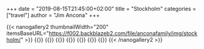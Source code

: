 +++
date = "2019-08-15T21:45:00+02:00"
title = "Stockholm" 
categories = ["travel"]
author = "Jim Ancona"
+++

{{< nanogallery2 thumbnailWidth="200" itemsBaseURL="https://f002.backblazeb2.com/file/anconafamily/img/stockholm/" >}} 
  {{<nanogallery2-img src="DSCF0718.jpg" thumb="thumbs/DSCF0718.jpg"  caption="Anne deadheading Geraniums near our hotel in Stockholm."  >}}
  {{<nanogallery2-img src="DSCF0723.jpg" thumb="thumbs/DSCF0723.jpg"  caption="View from the ferry, Stockholm."  >}}
  {{<nanogallery2-img src="DSCF0733.jpg" thumb="thumbs/DSCF0733.jpg"  caption="Stern of Vasa, a ship that sunk in Stockholm harbor on its maiden voyage in 1628, then was rediscovered and raised in 1961."  >}}
  {{<nanogallery2-img src="DSCF0734.jpg" thumb="thumbs/DSCF0734.jpg"  caption="Vasa, Stockholm."  >}}
  {{<nanogallery2-img src="DSCF0748.jpg" thumb="thumbs/DSCF0748.jpg"  caption="Stem detail of Vasa."  >}}
  {{<nanogallery2-img src="DSCF0786.jpg" thumb="thumbs/DSCF0786.jpg"  caption="Anne, cruising Stockhom harbor on the ferry."  >}}
  {{<nanogallery2-img src="DSCF0795.jpg" thumb="thumbs/DSCF0795.jpg"  caption="View of Gamla Stan (the old town) from Södermalm, Stockholm."  >}}
{{< /nanogallery2 >}}
